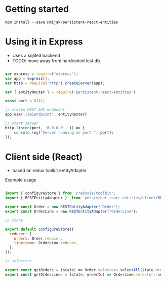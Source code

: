 

# Getting started

    npm install --save @mijak/persistent-react-entities

# Using it in Express

- Uses a sqlite3 backend
- TODO: move away from hardcoded test.db

```javascript

var express = require("express");
var app = express();
var http = require('http').createServer(app);

var { entityRouter } = require('persistent-react-entities')

const port = 8111;

// create REST API endpoint
app.use('/apiendpoint', entityRouter)

// start server
http.listen(port, '0.0.0.0', () => {
    console.log("Server running on port ", port);
});
```

# Client side (React) 

- based on redux toolkit entityAdapter

Example usage

```javascript

import { configureStore } from '@reduxjs/toolkit';
import { RESTEntityAdapter }  from 'persistent-react-entities/client/RESTEntityAdapter';

export const Order = new RESTEntityAdapter("Order");
export const OrderLine = new RESTEntityAdapter("OrderLine");

// store

export default configureStore({
  reducer: {
    orders: Order.reducer,
    lineitems: OrderLine.reducer, 
  },
});

// selectors

export const getOrders = (state) => Order.selectors.selectAll(state.orders);
export const getOrderLines = (state, orderId) => OrderLine.selectors.selectAll(state.lineitems).filter(o => o.orderId === orderId);


```
